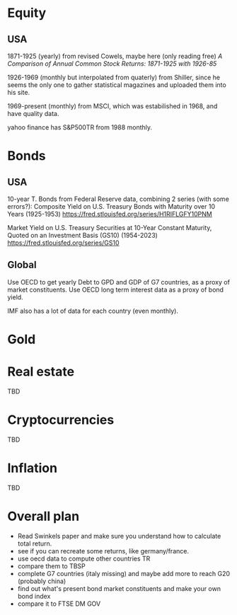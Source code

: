 # Equity
## USA
1871-1925 (yearly) from revised Cowels, maybe here (only reading free)
*A Comparison of Annual Common Stock Returns: 1871-1925 with 1926-85*

1926-1969 (monthly but interpolated from quaterly) from Shiller, since he seems the only one to gather statistical
magazines and uploaded them into his site.

1969-present (monthly) from MSCI, which was estabilished in 1968, and have quality data.

yahoo finance has S&P500TR from 1988 monthly.

# Bonds
## USA
10-year T. Bonds from Federal Reserve data, combining 2 series (with some errors?):
Composite Yield on U.S. Treasury Bonds with Maturity over 10 Years (1925-1953)
https://fred.stlouisfed.org/series/H1RIFLGFY10PNM

Market Yield on U.S. Treasury Securities at 10-Year Constant Maturity,
Quoted on an Investment Basis (GS10) (1954-2023)
https://fred.stlouisfed.org/series/GS10

## Global
Use OECD to get yearly Debt to GPD and GDP of G7 countries,
as a proxy of market constituents. Use OECD long term interest
data as a proxy of bond yield.

IMF also has a lot of data for each country (even monthly).

# Gold

# Real estate
TBD

# Cryptocurrencies
TBD

# Inflation
TBD

# Overall plan
- Read Swinkels paper and make sure you understand how to calculate total return.
- see if you can recreate some returns, like germany/france.
- use oecd data to compute other countries TR
- compare them to TBSP
- complete G7 countries (italy missing) and maybe add more to reach G20 (probably china)
- find out what's present bond market constituents and make your own bond index
- compare it to FTSE DM GOV 